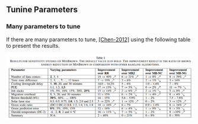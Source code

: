 ## Tunine Parameters

### Many parameters to tune
If there are many parameters to tune, [[Chen-2012]]() using the following table to present the results.

![](../figs/tuneParameter.PNG)
